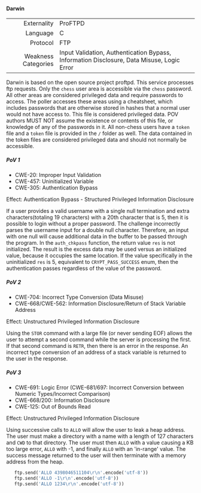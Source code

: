 #### Darwin

|||
|-:|:-|
|Externality|ProFTPD|
|Language|C|
|Protocol|FTP|
|Weakness Categories|Input Validation, Authentication Bypass, Information Disclosure, Data Misuse, Logic Error|

Darwin is based on the open source project proftpd. This service processes ftp requests. Only the `chess` user area is accessible via the `chess` password. All other areas are considered privileged data and require passwords to access.
The poller accesses these areas using a cheatsheet, which includes passwords that are otherwise stored in hashes that a normal user would not have access to. This file is considered privileged data. POV authors MUST NOT assume the existence or contents of this file, or knowledge of any of the passwords in it.
All non-chess users have a `token` file and a `token` file is provided in the `/` folder as well. The data contained in the token files are considered privileged data and should not normally be accessible.

##### PoV 1

* CWE-20: Improper Input Validation
* CWE-457: Uninitialized Variable
* CWE-305: Authentication Bypass

Effect:     Authentication Bypass - Structured Privileged Information Disclosure

If a user provides a valid username with a single null termination and extra characters(totaling 19 characters) with a 20th character that is 5, then it is possible to login without a proper password. The challenge incorrectly parses the username input for a double null character. Therefore, an input with one null will cause additional data in the buffer to be passed through the program.
In the `auth_chkpass` function, the return value `res` is not initialized. The result is the excess data may be used versus an initialized value, because it occupies the same location. If the value specifically in the uninitialized `res` is 5, equivalent to `CRYPT_PASS_SUCCESS` enum, then the authentication passes regardless of the value of the password.

##### PoV 2

* CWE-704: Incorrect Type Conversion (Data Misuse)
* CWE-668/CWE-562: Information Disclosure/Return of Stack Variable Address

Effect:     Unstructured Privileged Information Disclosure

Using the `STOR` command with a large file (or never sending EOF) allows the user to attempt a second command while the server is processing the first. If that second command is `RETR`, then there is an error in the response. An incorrect type conversion of an address of a stack variable is returned to the user in the response.

##### PoV 3

* CWE-691: Logic Error (CWE-681/697: Incorrect Conversion between Numeric Types/Incorrect Comparison)
* CWE-668/200: Information Disclosure
* CWE-125: Out of Bounds Read

Effect:     Unstructured Privileged Information Disclosure

Using successive calls to `ALLO` will allow the user to leak a heap address. The user must make a directory with a name with a length of 127 characters and `CWD` to that directory. The user must then `ALLO` with a value causing a KB too large error, `ALLO` with -1, and finally `ALLO` with an 'in-range' value. The success message returned to the user  will then terminate with a memory address from the heap.

```python
   ftp.send('ALLO 4398046511104\r\n'.encode('utf-8'))
   ftp.send('ALLO -1\r\n'.encode('utf-8'))
   ftp.send('ALLO 1234\r\n'.encode('utf-8'))
```
